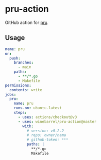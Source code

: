 # pru-action

GitHub action for [pru](https://github.com/winebarrel/pru).

## Usage

```yaml
name: pru
on:
  push:
    branches:
      - main
    paths:
      - **/*.go
      - Makefile
permissions:
  contents: write
jobs:
  pru:
    name: pru
    runs-on: ubuntu-latest
    steps:
      - uses: actions/checkout@v3
      - uses: winebarrel/pru-action@master
        with:
          # version: v0.2.2
          # repo: owner/nama
          # github-token: ***
          paths: |
            **/*.go
            Makefile
```
